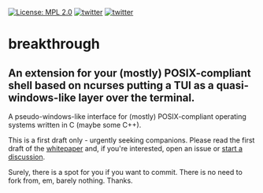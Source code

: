 [![License: MPL 2.0](https://img.shields.io/badge/License-MPL%202.0-brightgreen.svg)](https://opensource.org/licenses/MPL-2.0)
[![twitter](https://badges.aleen42.com/src/twitter.svg)](https://twitter.com/jagottsicher)
[![twitter](https://badges.aleen42.com/src/wechat.svg)](weixin://dl/chat?jagottsicher)

# breakthrough
## An extension for your (mostly) POSIX-compliant shell based on ncurses putting a TUI as a quasi-windows-like layer over the terminal.

A pseudo-windows-like interface for (mostly) POSIX-compliant operating systems written in C (maybe some C++).

This is a first draft only - urgently seeking companions. Please read the first draft of the [whitepaper](https://github.com/jagottsicher/breakthrough/blob/main/docs/whitepaper.md) and, if you're interested, open an issue or [start a discussion](https://github.com/jagottsicher/breakthrough/discussions). 

Surely, there is a spot for you if you want to commit. There is no need to fork from, em, barely nothing. Thanks.
